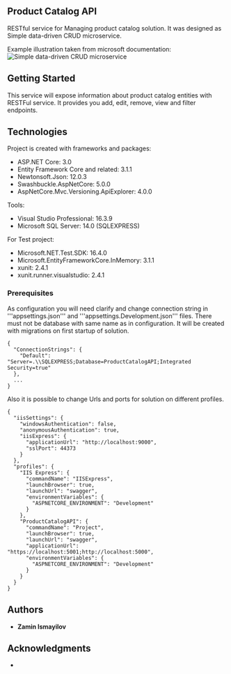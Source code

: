 ## Product Catalog API
  
RESTful service for Managing product catalog solution.
It was designed as Simple data-driven CRUD microservice.

Example illustration taken from microsoft documentation: 
![Simple data-driven CRUD microservice](https://docs.microsoft.com/en-us/dotnet/architecture/microservices/multi-container-microservice-net-applications/media/data-driven-crud-microservice/simple-data-driven-crud-microservice.png)

## Getting Started

This service will expose information about product catalog entities with RESTFul service.
It provides you add, edit, remove, view and filter endpoints.

## Technologies

Project is created with frameworks and packages:

* ASP.NET Core: 3.0
* Entity Framework Core and related: 3.1.1
* Newtonsoft.Json: 12.0.3
* Swashbuckle.AspNetCore: 5.0.0
* AspNetCore.Mvc.Versioning.ApiExplorer: 4.0.0

Tools: 

* Visual Studio Professional: 16.3.9
* Microsoft SQL Server: 14.0 (SQLEXPRESS)

For Test project: 

* Microsoft.NET.Test.SDK: 16.4.0
* Microsoft.EntityFrameworkCore.InMemory: 3.1.1
* xunit: 2.4.1
* xunit.runner.visualstudio: 2.4.1

### Prerequisites

As configuration you will need clarify and change connection string in '''appsettings.json''' and '''appsettings.Development.json''' files. 
There must not be database with same name as in configuration. It will be created with migrations on first startup of solution.

```
{
  "ConnectionStrings": {
    "Default": "Server=.\\SQLEXPRESS;Database=ProductCatalogAPI;Integrated Security=true"
  },
  ...
}

```

Also it is possible to change Urls and ports for solution on different profiles. 

```
{
  "iisSettings": {
    "windowsAuthentication": false,
    "anonymousAuthentication": true,
    "iisExpress": {
      "applicationUrl": "http://localhost:9000",
      "sslPort": 44373
    }
  },
  "profiles": {
    "IIS Express": {
      "commandName": "IISExpress",
      "launchBrowser": true,
      "launchUrl": "swagger",
      "environmentVariables": {
        "ASPNETCORE_ENVIRONMENT": "Development"
      }
    },
    "ProductCatalogAPI": {
      "commandName": "Project",
      "launchBrowser": true,
      "launchUrl": "swagger",
      "applicationUrl": "https://localhost:5001;http://localhost:5000",
      "environmentVariables": {
        "ASPNETCORE_ENVIRONMENT": "Development"
      }
    }
  }
}
```

## Authors

* **Zamin Ismayilov**

## Acknowledgments

* 
